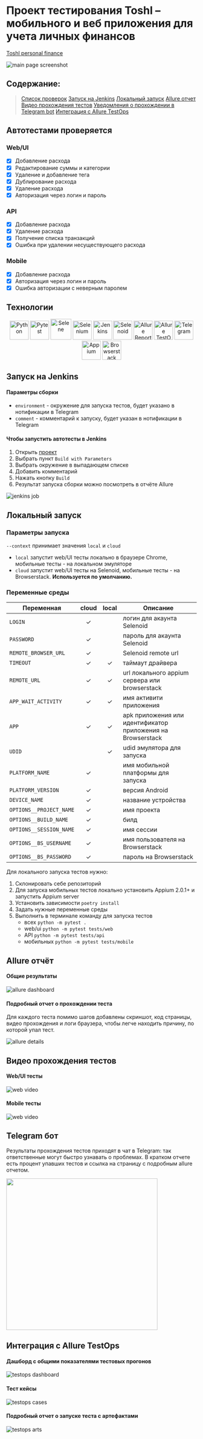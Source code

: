# Проект тестирования Toshl – мобильного и веб приложения для учета личных финансов

[Toshl personal finance](https://toshl.com/personal-finance/)

![main page screenshot](toshl_finance_demo/images/toshl.gif)

## Содержание:

> [Список проверок](#автотестами-проверяется)
> [Запуск на Jenkins](#запуск-на-jenkins)
> [Локальный запуск](#локальный-запуск)
> [Allure отчет](#allure-отчёт)
> [Видео прохождения тестов](#видео-прохождения-тестов)
> [Уведомления о прохождении в Telegram bot](#telegram-бот)
> [Интеграция с Allure TestOps](#интеграция-с-allure-testops)

## Автотестами проверяется

### Web/UI

* [X]  Добавление расхода
* [X]  Редактирование суммы и категории
* [X]  Удаление и добавление тега
* [X]  Дублирование расхода
* [X]  Удаление расхода
* [X]  Авторизация через логин и пароль

### API

* [X]  Добавление расхода
* [X]  Удаление расхода
* [X]  Получение списка транзакций
* [X]  Ошибка при удалении несуществующего расхода

### Mobile

* [X]  Добавление расхода
* [X]  Авторизация через логин и пароль
* [X]  Ошибка авторизации с неверным паролем

## Технологии

<p align="center">
<img src="toshl_finance_demo/images/icons/python.svg" title="Python" width="50"/> 
<img src="toshl_finance_demo/images/icons/pytest.png" title="Pytest" width="50"/>
<img src="toshl_finance_demo/images/icons/selene.png" title="Selene" width="55"/>
<img src="toshl_finance_demo/images/icons/selenium.png" title="Selenium" width="50"/>
<img src="toshl_finance_demo/images/icons/jenkins.png" title="Jenkins" width="50"/>
<img src="toshl_finance_demo/images/icons/selenoid.png" title="Selenoid" width="50"/>
<img src="toshl_finance_demo/images/icons/allure_report.png" title="Allure Reports" width="50"/>
<img src="toshl_finance_demo/images/icons/allure_testops.png" title="Allure TestOps" width="50"/>
<img src="toshl_finance_demo/images/icons/telegram.png" title="Telegram" width="50"/>
<img src="toshl_finance_demo/images/icons/appium.svg" title="Appium" width="50"/>
<img src="toshl_finance_demo/images/icons/browserstack.svg" title="Browserstack" width="50"/>
<p>

## Запуск на Jenkins

#### Параметры сборки

* `environment` - окружение для запуска тестов, будет указано в нотификации в Telegram
* `comment` - комментарий к запуску, будет указан в нотификации в Telegram

#### Чтобы запустить автотесты в Jenkins

1. Открыть [проект](https://jenkins.autotests.cloud/job/julia_shilkova-toshl_tests_demo/)
2. Выбрать пункт `Build with Parameters`
3. Выбрать окружение в выпадающем списке
4. Добавить комментарий
5. Нажать кнопку `Build`
6. Результат запуска сборки можно посмотреть в отчёте Allure

![jenkins job](toshl_finance_demo/images/Jenkins_job.png)

## Локальный запуск

### Параметры запуска

`--context`  принимает значения `local` и `cloud`

* `local` запустит web/UI тесты локально в браузере Chrome, мобильные тесты - на локальном эмуляторе
* `cloud` запустит web/UI тесты на Selenoid, мобильные тесты - на Browserstack. **Используется по умолчанию.**

### Переменные среды


| Переменная    | cloud | local | Описание                                                                                  |
| ----------------------- | :---: | :---: | ------------------------------------------------------------------------------------------------- |
| `LOGIN`                 |  ✓  |      | логин для акаунта Selenoid                                                         |
| `PASSWORD`              |  ✓  |      | пароль для акаунта Selenoid                                                       |
| `REMOTE_BROWSER_URL`    |  ✓  |      | Selenoid remote url                                                                               |
| `TIMEOUT`               |  ✓  |  ✓  | таймаут драйвера                                                                   |
| `REMOTE_URL`            |  ✓  |  ✓  | url локального appium сервера или browserstack                                |
| `APP_WAIT_ACTIVITY`     |  ✓  |  ✓  | имя активити приложения                                                      |
| `APP`                   |  ✓  |  ✓  | apk приложения или идентификатор приложения на Browserstack |
| `UDID`                  |      |  ✓  | udid эмулятора для запуска                                                     |
| `PLATFORM_NAME`         |  ✓  |      | имя мобильной платформы для запуска                                |
| `PLATFORM_VERSION`      |  ✓  |      | версия Android                                                                              |
| `DEVICE_NAME`           |  ✓  |      | название устройства                                                             |
| `OPTIONS__PROJECT_NAME` |  ✓  |      | имя проекта                                                                             |
| `OPTIONS__BUILD_NAME`   |  ✓  |      | билд                                                                                          |
| `OPTIONS__SESSION_NAME` |  ✓  |      | имя сессии                                                                               |
| `OPTIONS__BS_USERNAME`  |  ✓  |      | имя пользователя на Browserstack                                                 |
| `OPTIONS__BS_PASSWORD`  |  ✓  |      | пароль на Browserstack                                                                    |

Для локального запуска тестов нужно:

1. Cклонировать себе репозиторий
2. Для запуска мобильных тестов локально установить Appium 2.0.1+ и запустить Appium server
3. Установить зависимости `poetry install`
4. Задать нужные переменные среды
5. Выполнить в терминале команду для запуска тестов
   * всех `python -m pytest .`
   * web/ui  `python -m pytest tests/web`
   * API `python -m pytest tests/api`
   * мобильных `python -m pytest tests/mobile`

## Allure отчёт

#### Общие результаты

![allure dashboard](toshl_finance_demo/images/allure_dashboard.png)

#### Подробный отчет о прохождении теста

Для каждого теста помимо шагов добавлены скриншот, код страницы, видео прохождения и логи браузера,
чтобы легче находить причину, по которой упал тест.

![allure details](toshl_finance_demo/images/allure_test.png)

## Видео прохождения тестов

#### Web/UI тесты

![web video](toshl_finance_demo/images/web_video.gif)

#### Mobile тесты

![web video](toshl_finance_demo/images/mobile_vodeo.gif)

## Telegram бот

Результаты прохождения тестов приходят в чат в Telegram: так ответственные могут быстро узнавать о проблемах.
В кратком отчете есть процент упавших тестов и ссылка на страницу с подробным allure отчетом.

<img src="toshl_finance_demo/images/telegram_notification.png" width="400">

## Интеграция с Allure TestOps

#### Дашборд с общими показателями тестовых прогонов

![testops dashboard](toshl_finance_demo/images/testops_dashboard.png)

#### Тест кейсы

![testops cases](toshl_finance_demo/images/testops_cases.png)

#### Подробный отчет о запуске теста с артефактами

![testops arts](toshl_finance_demo/images/testops_arts.png)
